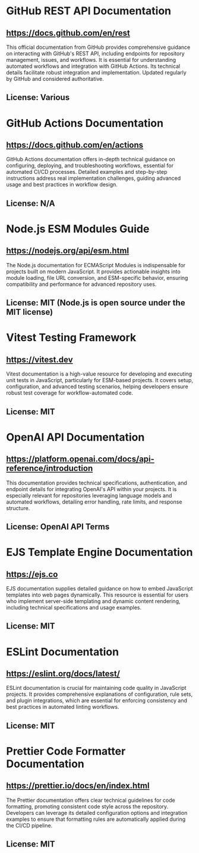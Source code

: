 # GitHub REST API Documentation
## https://docs.github.com/en/rest
This official documentation from GitHub provides comprehensive guidance on interacting with GitHub's REST API, including endpoints for repository management, issues, and workflows. It is essential for understanding automated workflows and integration with GitHub Actions. Its technical details facilitate robust integration and implementation. Updated regularly by GitHub and considered authoritative.
## License: Various

# GitHub Actions Documentation
## https://docs.github.com/en/actions
GitHub Actions documentation offers in-depth technical guidance on configuring, deploying, and troubleshooting workflows, essential for automated CI/CD processes. Detailed examples and step-by-step instructions address real implementation challenges, guiding advanced usage and best practices in workflow design.
## License: N/A

# Node.js ESM Modules Guide
## https://nodejs.org/api/esm.html
The Node.js documentation for ECMAScript Modules is indispensable for projects built on modern JavaScript. It provides actionable insights into module loading, file URL conversion, and ESM-specific behavior, ensuring compatibility and performance for advanced repository uses.
## License: MIT (Node.js is open source under the MIT license)

# Vitest Testing Framework
## https://vitest.dev
Vitest documentation is a high-value resource for developing and executing unit tests in JavaScript, particularly for ESM-based projects. It covers setup, configuration, and advanced testing scenarios, helping developers ensure robust test coverage for workflow-automated code.
## License: MIT

# OpenAI API Documentation
## https://platform.openai.com/docs/api-reference/introduction
This documentation provides technical specifications, authentication, and endpoint details for integrating OpenAI's API within your projects. It is especially relevant for repositories leveraging language models and automated workflows, detailing error handling, rate limits, and response structure.
## License: OpenAI API Terms

# EJS Template Engine Documentation
## https://ejs.co
EJS documentation supplies detailed guidance on how to embed JavaScript templates into web pages dynamically. This resource is essential for users who implement server-side templating and dynamic content rendering, including technical specifications and usage examples.
## License: MIT

# ESLint Documentation
## https://eslint.org/docs/latest/
ESLint documentation is crucial for maintaining code quality in JavaScript projects. It provides comprehensive explanations of configuration, rule sets, and plugin integrations, which are essential for enforcing consistency and best practices in automated linting workflows.
## License: MIT

# Prettier Code Formatter Documentation
## https://prettier.io/docs/en/index.html
The Prettier documentation offers clear technical guidelines for code formatting, promoting consistent code style across the repository. Developers can leverage its detailed configuration options and integration examples to ensure that formatting rules are automatically applied during the CI/CD pipeline.
## License: MIT